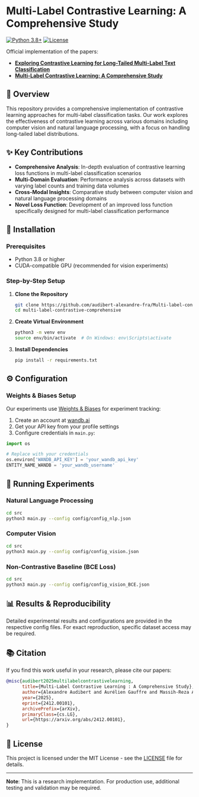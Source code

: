 # Multi-Label Contrastive Learning: A Comprehensive Study

[![Python 3.8+](https://img.shields.io/badge/python-3.8+-blue.svg)](https://www.python.org/downloads/)
[![License](https://img.shields.io/badge/license-MIT-green.svg)](LICENSE)


Official implementation of the papers:
- **[Exploring Contrastive Learning for Long-Tailed Multi-Label Text Classification](https://scholar.google.com/citations?view_op=view_citation&hl=fr&user=W8aMnu8AAAAJ&citation_for_view=W8aMnu8AAAAJ:u5HHmVD_uO8C)**
- **[Multi-Label Contrastive Learning: A Comprehensive Study](https://scholar.google.com/citations?view_op=view_citation&hl=fr&user=W8aMnu8AAAAJ&citation_for_view=W8aMnu8AAAAJ:2osOgNQ5qMEC)**


## 🎯 Overview

This repository provides a comprehensive implementation of contrastive learning approaches for multi-label classification tasks. Our work explores the effectiveness of contrastive learning across various domains including computer vision and natural language processing, with a focus on handling long-tailed label distributions.

## ✨ Key Contributions

- **Comprehensive Analysis**: In-depth evaluation of contrastive learning loss functions in multi-label classification scenarios
- **Multi-Domain Evaluation**: Performance analysis across datasets with varying label counts and training data volumes
- **Cross-Modal Insights**: Comparative study between computer vision and natural language processing domains
- **Novel Loss Function**: Development of an improved loss function specifically designed for multi-label classification performance

## 🚀 Installation

### Prerequisites

- Python 3.8 or higher
- CUDA-compatible GPU (recommended for vision experiments)

### Step-by-Step Setup

1. **Clone the Repository**
   ```bash
   git clone https://github.com/audibert-alexandre-fra/Multi-label-contrastive-comprehensive
   cd multi-label-contrastive-comprehensive
   ```

2. **Create Virtual Environment**
   ```bash
   python3 -m venv env
   source env/bin/activate  # On Windows: env\Scripts\activate
   ```

3. **Install Dependencies**
   ```bash
   pip install -r requirements.txt
   ```

## ⚙️ Configuration

### Weights & Biases Setup

Our experiments use [Weights & Biases](https://wandb.ai/) for experiment tracking:

1. Create an account at [wandb.ai](https://wandb.ai/)
2. Get your API key from your profile settings
3. Configure credentials in `main.py`:

```python
import os

# Replace with your credentials
os.environ['WANDB_API_KEY'] = 'your_wandb_api_key'
ENTITY_NAME_WANDB = 'your_wandb_username'
```

## 🧪 Running Experiments

### Natural Language Processing

```bash
cd src
python3 main.py --config config/config_nlp.json
```

### Computer Vision

```bash
cd src
python3 main.py --config config/config_vision.json
```

### Non-Contrastive Baseline (BCE Loss)

```bash
cd src
python3 main.py --config config/config_vision_BCE.json
```

## 📊 Results & Reproducibility

Detailed experimental results and configurations are provided in the respective config files. For exact reproduction, specific dataset access may be required.

## 📚 Citation

If you find this work useful in your research, please cite our papers:

```bibtex
@misc{audibert2025multilabelcontrastivelearning,
      title={Multi-Label Contrastive Learning : A Comprehensive Study}, 
      author={Alexandre Audibert and Aurélien Gauffre and Massih-Reza Amini},
      year={2025},
      eprint={2412.00101},
      archivePrefix={arXiv},
      primaryClass={cs.LG},
      url={https://arxiv.org/abs/2412.00101}, 
}
```

## 📄 License

This project is licensed under the MIT License - see the [LICENSE](LICENSE) file for details.

---

**Note**: This is a research implementation. For production use, additional testing and validation may be required.
